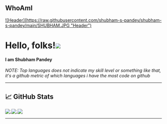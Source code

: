 ## WhoAmI

<a href=#>
![Header](https://raw.githubusercontent.com/shubham-s-pandey/shubham-s-pandey/main/SHUBHAM.JPG "Header")</a>

  
# Hello, folks!<a href=#><img src="https://raw.githubusercontent.com/MartinHeinz/MartinHeinz/master/wave.gif" width="30px"></a>


#### I am **Shubham Pandey**


*NOTE: Top languages does not indicate my skill level or something like that, it's a github metric of which languages i have the most code on github*

*************

## &#x1f4c8; GitHub Stats
<a href=#>
<img align="center" src="https://github-readme-stats.vercel.app/api?username=shubham-s-pandey&show_icons=true&include_all_commits=true&theme=highcontrast" />
<img align="center" src="https://github-readme-stats.vercel.app/api/top-langs/?username=shubham-s-pandey&layout=compact&theme=maroongold" />
</a>
<a href=https://shubham-s-pandey.github.io/>
<img align="center" src="https://github-readme-stats.vercel.app/api/pin/?username=shubham-s-pandey&repo=shubham-s-pandey.github.io&theme=vision-friendly-dark" />
</a>

*************
